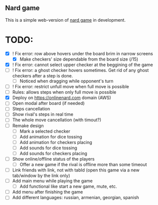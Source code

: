 ## Nard game

This is a simple web-version of [nard game](https://en.wikipedia.org/wiki/Nard_(game)) in development.

# TODO:
- [x] ! Fix error: row above hovers under the board brim in narrow screens
    - [x] Make checkers' size dependable from the board size (/15)
- [x] ! Fix error: cannot select upper checker at the beggining of the game
- [ ] ! Fix error: a ghost checker hovers sometimes. Get rid of any ghost checkers after a step is done.
    - [ ] Noticed when dragging while opponent's turn
- [ ] ! Fix error: restrict unfull move when full move is possible
- [ ] Rules: allows steps when only full move is possible
- [x] Deploy on https://onlinenard.com domain (AWS)
- [ ] Open modal after board (if needed)
- [ ] Steps cancellation
- [ ] Show rival's steps in real time
- [ ] The whole move cancellation (with timout?)
- [ ] Remake design
    - [ ] Mark a selected checker
    - [ ] Add animation for dice tossing
    - [ ] Add animation for checkers placing
    - [ ] Add sounds for dice tossing
    - [ ] Add sounds for checkers placing
- [ ] Show online/offline status of the players
    - [ ] Offer a new game if the rival is offline more than some timeout
- [ ] Link friends with link, not with tabId (open this game via a new tab/window by the link only)
- [ ] Add main menu while playing the game
    - [ ] Add functional like start a new game, mute, etc.
- [ ] Add menu after finishing the game
- [ ] Add different languages: russian, armenian, georgian, spanish
